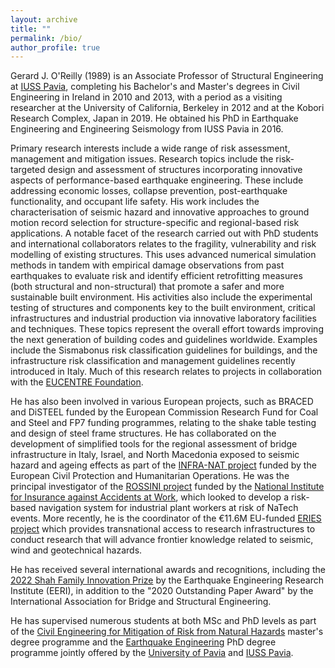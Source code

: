 ```yaml
---
layout: archive
title: ""
permalink: /bio/
author_profile: true
---
```


Gerard J. O'Reilly (1989) is an Associate Professor of Structural Engineering at [IUSS Pavia](https://www.iusspavia.it/en), completing his Bachelor's and Master's degrees in Civil Engineering in Ireland in 2010 and 2013, with a period as a visiting researcher at the University of California, Berkeley in 2012 and at the Kobori Research Complex, Japan in 2019. He obtained his PhD in Earthquake Engineering and Engineering Seismology from IUSS Pavia in 2016.

Primary research interests include a wide range of risk assessment, management and mitigation issues. Research topics include the risk-targeted design and assessment of structures incorporating innovative aspects of performance-based earthquake engineering. These include addressing economic losses, collapse prevention, post-earthquake functionality, and occupant life safety. His work includes the characterisation of seismic hazard and innovative approaches to ground motion record selection for structure-specific and regional-based risk applications. A notable facet of the research carried out with PhD students and international collaborators relates to the fragility, vulnerability and risk modelling of existing structures. This uses advanced numerical simulation methods in tandem with empirical damage observations from past earthquakes to evaluate risk and identify efficient retrofitting measures (both structural and non-structural) that promote a safer and more sustainable built environment. His activities also include the experimental testing of structures and components key to the built environment, critical infrastructures and industrial production via innovative laboratory facilities and techniques. These topics represent the overall effort towards improving the next generation of building codes and guidelines worldwide. Examples include the Sismabonus risk classification guidelines for buildings, and the infrastructure risk classification and management guidelines recently introduced in Italy. Much of this research relates to projects in collaboration with the [EUCENTRE Foundation](https://www.eucentre.it/?lang).

He has also been involved in various European projects, such as BRACED and DiSTEEL funded by the European Commission Research Fund for Coal and Steel and FP7 funding programmes, relating to the shake table testing and design of steel frame structures. He has collaborated on the development of simplified tools for the regional assessment of bridge infrastructure in Italy, Israel, and North Macedonia exposed to seismic hazard and ageing effects as part of the [INFRA-NAT project](http://www.infra-nat.eu/) funded by the European Civil Protection and Humanitarian Operations. He was the principal investigator of the [ROSSINI project](http://progetto-rossini.it/) funded by the [National Institute for Insurance against Accidents at Work](https://www.inail.it), which looked to develop a risk-based navigation system for industrial plant workers at risk of NaTech events. More recently, he is the coordinator of the €11.6M EU-funded [ERIES project](https://eries.eu/) which provides transnational access to research infrastructures to conduct research that will advance frontier knowledge related to seismic, wind and geotechnical hazards.

He has received several international awards and recognitions, including the [2022 Shah Family Innovation Prize](https://eeri.org/about-eeri/news/13895-2022-shah-family-innovation-prize-awarded-to-gerard-o-reilly) by the Earthquake Engineering Research Institute (EERI), in addition to the "2020 Outstanding Paper Award" by the International Association for Bridge and Structural Engineering.

He has supervised numerous students at both MSc and PhD levels as part of the [Civil Engineering for Mitigation of Risk from Natural Hazards](http://civrisk.unipv.it/) master's degree programme and the [Earthquake Engineering](https://www.iusspavia.it/en/education/doctoral-programmes/earthquake-engineering) PhD degree programme jointly offered by the [University of Pavia](https://web.unipv.it/) and [IUSS Pavia](https://www.iusspavia.it/en).
